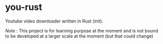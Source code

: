 # you-rust
Youtube video downloader written in Rust (init).

*Note* : This project is for learning purpose at the moment and is not bound to be developed at a larger scale at the moment (but that could change)